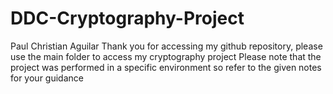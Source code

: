 # DDC-Cryptography-Project
Paul Christian Aguilar
Thank you for accessing my github repository, please use the main folder to access my cryptography project
Please note that the project was performed in a specific environment so refer to the given notes for your guidance
